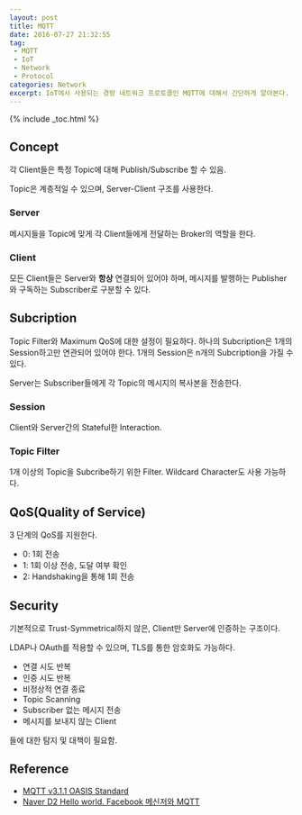 ```yaml
---
layout: post
title: MQTT
date: 2016-07-27 21:32:55
tag: 
 - MQTT
 - IoT
 - Network
 - Protocol
categories: Network
excerpt: IoT에서 사용되는 경량 네트워크 프로토콜인 MQTT에 대해서 간단하게 알아본다.
---
```

{% include _toc.html %}

## Concept ##

각 Client들은 특정 Topic에 대해 Publish/Subscribe 할 수 있음.

Topic은 계층적일 수 있으며, Server-Client 구조를 사용한다.

### Server ###

메시지들을 Topic에 맞게 각 Client들에게 전달하는 Broker의 역할을 한다.

### Client ###

모든 Client들은 Server와 **항상**  연결되어 있어야 하며, 메시지를 발행하는 Publisher와 구독하는 Subscriber로 구분할 수 있다.

## Subcription ##

Topic Filter와 Maximum QoS에 대한 설정이 필요하다. 하나의 Subcription은 1개의 Session하고만 연관되어 있어야 한다. 1개의 Session은 n개의 Subcription을 가질 수 있다.

Server는 Subscriber들에게 각 Topic의 메시지의 복사본을 전송한다.

### Session ###

Client와 Server간의 Stateful한 Interaction.

### Topic Filter ###

1개 이상의 Topic을 Subcribe하기 위한 Filter. Wildcard Character도 사용 가능하다.

## QoS(Quality of Service) ##

3 단계의 QoS를 지원한다.

 - 0: 1회 전송
 - 1: 1회 이상 전송, 도달 여부 확인
 - 2: Handshaking을 통해 1회 전송

## Security ##

기본적으로 Trust-Symmetrical하지 않은, Client만 Server에 인증하는 구조이다.

LDAP나 OAuth를 적용할 수 있으며, TLS를 통한 암호화도 가능하다.

 - 연결 시도 반복
 - 인증 시도 반복
 - 비정상적 연결 종료
 - Topic Scanning
 - Subscriber 없는 메시지 전송
 - 메시지를 보내지 않는 Client

들에 대한 탐지 및 대책이 필요함.

## Reference ##

 - [MQTT v3.1.1 OASIS Standard](http://docs.oasis-open.org/mqtt/mqtt/v3.1.1/os/mqtt-v3.1.1-os.html)
 - [Naver D2 Hello world. Facebook 메신저와 MQTT](http://d2.naver.com/helloworld/1846)



